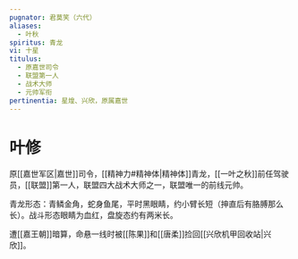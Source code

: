 ```yaml
---
pugnator: 君莫笑（六代）
aliases:
  - 叶秋
spiritus: 青龙
vi: 十星
titulus:
  - 原嘉世司令
  - 联盟第一人
  - 战术大师
  - 元帅军衔
pertinentia: 星煌、兴欣，原属嘉世
---
```


# 叶修

原[[嘉世军区|嘉世]]司令，[[精神力#精神体|精神体]]青龙，[[一叶之秋]]前任驾驶员，[[联盟]]第一人，联盟四大战术大师之一，联盟唯一的前线元帅。

青龙形态：青鳞金角，蛇身鱼尾，平时黑眼睛，约小臂长短（抻直后有胳膊那么长）。战斗形态眼睛为血红，盘旋态约有两米长。

遭[[嘉王朝]]暗算，命悬一线时被[[陈果]]和[[唐柔]]捡回[[兴欣机甲回收站|兴欣]]。
